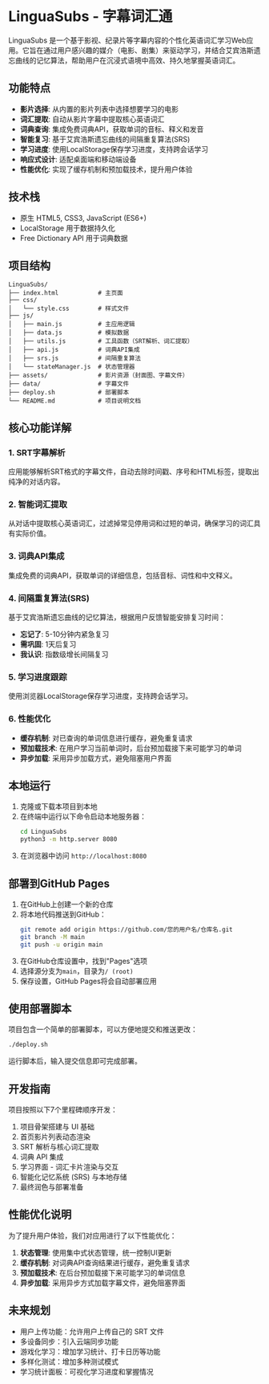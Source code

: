 # LinguaSubs - 字幕词汇通

LinguaSubs 是一个基于影视、纪录片等字幕内容的个性化英语词汇学习Web应用。它旨在通过用户感兴趣的媒介（电影、剧集）来驱动学习，并结合艾宾浩斯遗忘曲线的记忆算法，帮助用户在沉浸式语境中高效、持久地掌握英语词汇。

## 功能特点

- **影片选择**: 从内置的影片列表中选择想要学习的电影
- **词汇提取**: 自动从影片字幕中提取核心英语词汇
- **词典查询**: 集成免费词典API，获取单词的音标、释义和发音
- **智能复习**: 基于艾宾浩斯遗忘曲线的间隔重复算法(SRS)
- **学习进度**: 使用LocalStorage保存学习进度，支持跨会话学习
- **响应式设计**: 适配桌面端和移动端设备
- **性能优化**: 实现了缓存机制和预加载技术，提升用户体验

## 技术栈

- 原生 HTML5, CSS3, JavaScript (ES6+)
- LocalStorage 用于数据持久化
- Free Dictionary API 用于词典数据

## 项目结构

```
LinguaSubs/
├── index.html           # 主页面
├── css/
│   └── style.css        # 样式文件
├── js/
│   ├── main.js          # 主应用逻辑
│   ├── data.js          # 模拟数据
│   ├── utils.js         # 工具函数（SRT解析、词汇提取）
│   ├── api.js           # 词典API集成
│   ├── srs.js           # 间隔重复算法
│   └── stateManager.js  # 状态管理器
├── assets/              # 影片资源（封面图、字幕文件）
├── data/                # 字幕文件
├── deploy.sh            # 部署脚本
└── README.md            # 项目说明文档
```

## 核心功能详解

### 1. SRT字幕解析
应用能够解析SRT格式的字幕文件，自动去除时间戳、序号和HTML标签，提取出纯净的对话内容。

### 2. 智能词汇提取
从对话中提取核心英语词汇，过滤掉常见停用词和过短的单词，确保学习的词汇具有实际价值。

### 3. 词典API集成
集成免费的词典API，获取单词的详细信息，包括音标、词性和中文释义。

### 4. 间隔重复算法(SRS)
基于艾宾浩斯遗忘曲线的记忆算法，根据用户反馈智能安排复习时间：
- **忘记了**: 5-10分钟内紧急复习
- **需巩固**: 1天后复习
- **我认识**: 指数级增长间隔复习

### 5. 学习进度跟踪
使用浏览器LocalStorage保存学习进度，支持跨会话学习。

### 6. 性能优化
- **缓存机制**: 对已查询的单词信息进行缓存，避免重复请求
- **预加载技术**: 在用户学习当前单词时，后台预加载接下来可能学习的单词
- **异步加载**: 采用异步加载方式，避免阻塞用户界面

## 本地运行

1. 克隆或下载本项目到本地
2. 在终端中运行以下命令启动本地服务器：
   ```bash
   cd LinguaSubs
   python3 -m http.server 8080
   ```
3. 在浏览器中访问 `http://localhost:8080`

## 部署到GitHub Pages

1. 在GitHub上创建一个新的仓库
2. 将本地代码推送到GitHub：
   ```bash
   git remote add origin https://github.com/您的用户名/仓库名.git
   git branch -M main
   git push -u origin main
   ```
3. 在GitHub仓库设置中，找到"Pages"选项
4. 选择源分支为`main`，目录为`/ (root)`
5. 保存设置，GitHub Pages将会自动部署应用

## 使用部署脚本

项目包含一个简单的部署脚本，可以方便地提交和推送更改：

```bash
./deploy.sh
```

运行脚本后，输入提交信息即可完成部署。

## 开发指南

项目按照以下7个里程碑顺序开发：

1. 项目骨架搭建与 UI 基础
2. 首页影片列表动态渲染
3. SRT 解析与核心词汇提取
4. 词典 API 集成
5. 学习界面 - 词汇卡片渲染与交互
6. 智能化记忆系统 (SRS) 与本地存储
7. 最终润色与部署准备

## 性能优化说明

为了提升用户体验，我们对应用进行了以下性能优化：

1. **状态管理**: 使用集中式状态管理，统一控制UI更新
2. **缓存机制**: 对词典API查询结果进行缓存，避免重复请求
3. **预加载技术**: 在后台预加载接下来可能学习的单词信息
4. **异步加载**: 采用异步方式加载字幕文件，避免阻塞界面

## 未来规划

- 用户上传功能：允许用户上传自己的 SRT 文件
- 多设备同步：引入云端同步功能
- 游戏化学习：增加学习统计、打卡日历等功能
- 多样化测试：增加多种测试模式
- 学习统计面板：可视化学习进度和掌握情况
